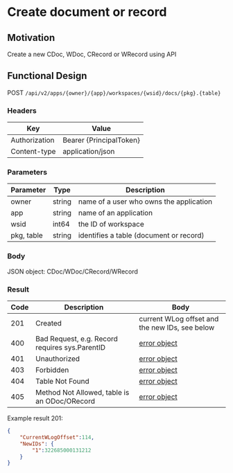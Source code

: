 # Create document or record
## Motivation
Create a new CDoc, WDoc, CRecord or WRecord using API

## Functional Design
POST `/api/v2/apps/{owner}/{app}/workspaces/{wsid}/docs/{pkg}.{table}`

### Headers
| Key | Value |
| --- | --- |
| Authorization | Bearer {PrincipalToken} |
| Content-type | application/json |

### Parameters
| Parameter | Type | Description |
| --- | --- | --- |
| owner | string | name of a user who owns the application |
| app | string | name of an application |
| wsid | int64 | the ID of workspace |
| pkg, table | string | identifies a table (document or record) |

### Body
JSON object: CDoc/WDoc/CRecord/WRecord

### Result
| Code | Description | Body
| --- | --- | --- |
| 201 | Created | current WLog offset and the new IDs, see below |
| 400 | Bad Request, e.g. Record requires sys.ParentID | [error object](conventions.md#errors) |
| 401 | Unauthorized | [error object](conventions.md#errors) |
| 403 | Forbidden | [error object](conventions.md#errors) |
| 404 | Table Not Found | [error object](conventions.md#errors) |
| 405 | Method Not Allowed, table is an ODoc/ORecord | [error object](conventions.md#errors) |
 
Example result 201:
```json
{
    "CurrentWLogOffset":114,
    "NewIDs": {
        "1":322685000131212
    }
}
```

